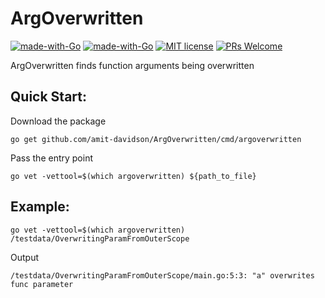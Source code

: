 # ArgOverwritten

[![made-with-Go](https://github.com/go-critic/go-critic/workflows/Go/badge.svg)](http://golang.org)
[![made-with-Go](https://img.shields.io/badge/Made%20with-Go-1f425f.svg)](http://golang.org)
[![MIT license](https://img.shields.io/badge/License-MIT-blue.svg)](https://lbesson.mit-license.org/)
[![PRs Welcome](https://img.shields.io/badge/PRs-welcome-brightgreen.svg?style=flat-square)](http://makeapullrequest.com)

ArgOverwritten finds function arguments being overwritten

## Quick Start:

Download the package

```
go get github.com/amit-davidson/ArgOverwritten/cmd/argoverwritten
```

Pass the entry point

```
go vet -vettool=$(which argoverwritten) ${path_to_file}
```

## Example:

```
go vet -vettool=$(which argoverwritten) /testdata/OverwritingParamFromOuterScope
```

Output
```
/testdata/OverwritingParamFromOuterScope/main.go:5:3: "a" overwrites func parameter
```